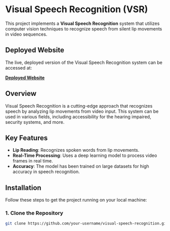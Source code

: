# Visual Speech Recognition (VSR)

This project implements a **Visual Speech Recognition** system that utilizes computer vision techniques to recognize speech from silent lip movements in video sequences.

## Deployed Website

The live, deployed version of the Visual Speech Recognition system can be accessed at:

**[Deployed Website](https://vsr-blond.vercel.app/)**

## Overview

Visual Speech Recognition is a cutting-edge approach that recognizes speech by analyzing lip movements from video input. This system can be used in various fields, including accessibility for the hearing impaired, security systems, and more.

## Key Features

- **Lip Reading**: Recognizes spoken words from lip movements.
- **Real-Time Processing**: Uses a deep learning model to process video frames in real time.
- **Accuracy**: The model has been trained on large datasets for high accuracy in speech recognition.

## Installation

Follow these steps to get the project running on your local machine:

### 1. Clone the Repository

```bash
git clone https://github.com/your-username/visual-speech-recognition.git
